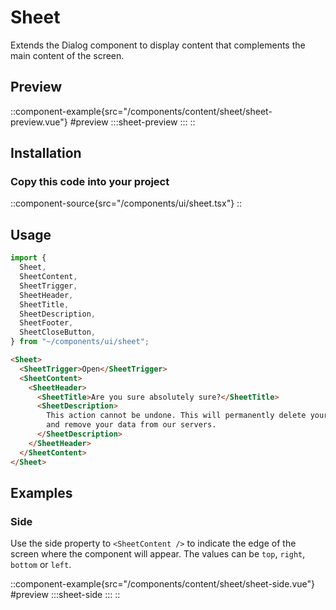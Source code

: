 # Sheet
Extends the Dialog component to display content that complements the main content of the screen.

## Preview
::component-example{src="/components/content/sheet/sheet-preview.vue"}
#preview
 :::sheet-preview
 :::
::

## Installation
### Copy this code into your project
::component-source{src="/components/ui/sheet.tsx"}
::

## Usage

```ts
import {
  Sheet,
  SheetContent,
  SheetTrigger,
  SheetHeader,
  SheetTitle,
  SheetDescription,
  SheetFooter,
  SheetCloseButton,
} from "~/components/ui/sheet";
```

```html
<Sheet>
  <SheetTrigger>Open</SheetTrigger>
  <SheetContent>
    <SheetHeader>
      <SheetTitle>Are you sure absolutely sure?</SheetTitle>
      <SheetDescription>
        This action cannot be undone. This will permanently delete your account
        and remove your data from our servers.
      </SheetDescription>
    </SheetHeader>
  </SheetContent>
</Sheet>
```

## Examples

### Side

Use the side property to `<SheetContent />` to indicate the edge of the screen where the component will appear. The values can be `top`, `right`, `bottom` or `left`.

::component-example{src="/components/content/sheet/sheet-side.vue"}
#preview
 :::sheet-side
 :::
::
